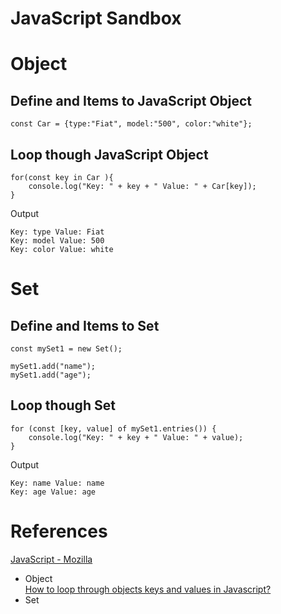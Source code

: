 # JavaScript Sandbox

# Object 

## Define and Items to JavaScript Object 

```JS
const Car = {type:"Fiat", model:"500", color:"white"};
```

## Loop though JavaScript Object 

```JS
for(const key in Car ){
    console.log("Key: " + key + " Value: " + Car[key]);
}
```
Output
```
Key: type Value: Fiat
Key: model Value: 500
Key: color Value: white
```

# Set

## Define and Items to Set

```JS
const mySet1 = new Set();

mySet1.add("name");
mySet1.add("age");
```
## Loop though Set

```JS
for (const [key, value] of mySet1.entries()) {
    console.log("Key: " + key + " Value: " + value);
}
```

Output
```
Key: name Value: name
Key: age Value: age
```

# References
[JavaScript - Mozilla](https://developer.mozilla.org/en-US/docs/Web/JavaScript)
* Object    
[How to loop through objects keys and values in Javascript?
](https://flexiple.com/loop-through-object-javascript/)
* Set   


